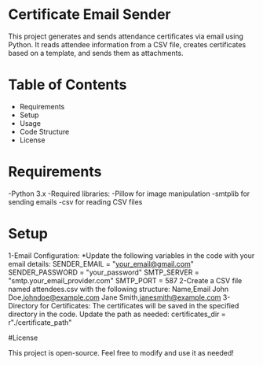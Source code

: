 # Certificate Email Sender

This project generates and sends attendance certificates via email using Python.
It reads attendee information from a CSV file, creates certificates based on a template, and sends them as attachments.

# Table of Contents
- Requirements
- Setup
- Usage
- Code Structure
- License

# Requirements
-Python 3.x
-Required libraries:
    -Pillow for image manipulation
    -smtplib for sending emails
    -csv for reading CSV files

# Setup
1-Email Configuration:
    *Update the following variables in the code with your email details:
        SENDER_EMAIL = "your_email@gmail.com"
        SENDER_PASSWORD = "your_password"
        SMTP_SERVER = "smtp.your_email_provider.com"
        SMTP_PORT = 587
2-Create a CSV file named attendees.csv with the following structure:
        Name,Email
        John Doe,johndoe@example.com
        Jane Smith,janesmith@example.com
3-Directory for Certificates:
    The certificates will be saved in the specified directory in the code. Update the path as needed:
        certificates_dir = r"./certificate_path"


        
#License

This project is open-source. Feel free to modify and use it as needed!
